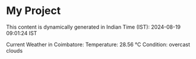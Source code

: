 # My Project

This content is dynamically generated in Indian Time (IST): 2024-08-19 09:01:24 IST


Current Weather in Coimbatore:
Temperature: 28.56 °C
Condition: overcast clouds
